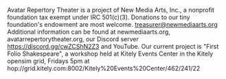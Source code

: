 Avatar Repertory Theater is a project of New Media Arts, Inc., a nonprofit foundation tax exempt under IRC 501(c)(3). Donations to our tiny foundation's endowment are most welcome. treasurer@newmediaarts.org 
Additional information can be found at newmediaarts.org, avatarrepertorytheater.org, our Discord server https://discord.gg/cwZCShN2Z3 and YouTube.
Our current project is "First Folio Shakespeare", a workshop held at Kitely Events Center in the Kitely opensim grid, Fridays 5pm at hop://grid.kitely.com:8002/Kitely%20Events%20Center/462/241/22
